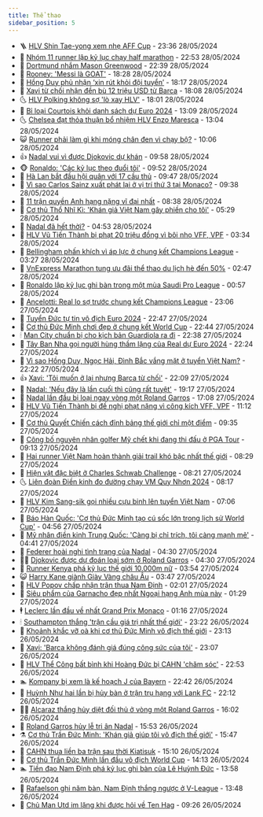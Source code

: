 ```yaml
---
title: Thể thao
sidebar_position: 5
---
```


<!-- vnexpress-the-thao:START -->
- 🪜 [HLV Shin Tae-yong xem nhẹ AFF Cup](https://vnexpress.net/hlv-shin-tae-yong-xem-nhe-aff-cup-4751674.html) - 23:36 28/05/2024
- 🦩 [Nhóm 11 runner lập kỷ lục chạy half marathon](https://vnexpress.net/nhom-11-runner-lap-ky-luc-chay-half-marathon-4751677.html) - 22:53 28/05/2024
- 🧰 [Dortmund nhắm Mason Greenwood](https://vnexpress.net/dortmund-nham-mason-greenwood-4751675.html) - 22:39 28/05/2024
- 🤗 [Rooney: &#39;Messi là GOAT&#39;](https://vnexpress.net/rooney-messi-la-goat-4751637.html) - 18:28 28/05/2024
- 🥳 [Hồng Duy phủ nhận ‘xin rút khỏi đội tuyển’](https://vnexpress.net/hong-duy-phu-nhan-xin-rut-khoi-doi-tuyen-4751652.html) - 18:17 28/05/2024
- 🦣 [Xavi từ chối nhận đền bù 12 triệu USD từ Barca](https://vnexpress.net/xavi-tu-choi-nhan-den-bu-12-trieu-usd-tu-barca-4751662.html) - 18:08 28/05/2024
- 🌜 [HLV Polking không sợ &#39;lò xay HLV&#39;](https://vnexpress.net/hlv-polking-khong-so-lo-xay-hlv-4751639.html) - 18:01 28/05/2024
- 🫶 [Bỉ loại Courtois khỏi danh sách dự Euro 2024](https://vnexpress.net/bi-loai-courtois-khoi-danh-sach-du-euro-2024-4751629.html) - 13:09 28/05/2024
- 🌜 [Chelsea đạt thỏa thuận bổ nhiệm HLV Enzo Maresca](https://vnexpress.net/chelsea-dat-thoa-thuan-bo-nhiem-hlv-enzo-maresca-4751627.html) - 13:04 28/05/2024
- 😺 [Runner phải làm gì khi móng chân đen vì chạy bộ?](https://vnexpress.net/runner-phai-lam-gi-khi-mong-chan-den-vi-chay-bo-4751477.html) - 10:06 28/05/2024
- 👍 [Nadal vui vì được Djokovic dự khán](https://vnexpress.net/nadal-vui-vi-duoc-djokovic-du-khan-4751585.html) - 09:58 28/05/2024
- 🐵 [Ronaldo: &#39;Các kỷ lục theo đuổi tôi&#39;](https://vnexpress.net/ronaldo-cac-ky-luc-theo-duoi-toi-4751525.html) - 09:52 28/05/2024
- 💫 [Hà Lan bắt đầu hội quân với 17 cầu thủ](https://vnexpress.net/ha-lan-bat-dau-hoi-quan-voi-17-cau-thu-4751467.html) - 09:47 28/05/2024
- 🦆 [Vì sao Carlos Sainz xuất phát lại ở vị trí thứ 3 tại Monaco?](https://vnexpress.net/vi-sao-carlos-sainz-xuat-phat-lai-o-vi-tri-thu-3-tai-monaco-4751528.html) - 09:38 28/05/2024
- 🙉 [11 trận quyền Anh hạng nặng vĩ đại nhất](https://vnexpress.net/11-tran-quyen-anh-hang-nang-vi-dai-nhat-4750800.html) - 08:38 28/05/2024
- 📝 [Cơ thủ Thổ Nhĩ Kì: &#39;Khán giả Việt Nam gây phiền cho tôi&#39;](https://vnexpress.net/co-thu-tho-nhi-ki-khan-gia-viet-nam-gay-phien-cho-toi-4751394.html) - 05:29 28/05/2024
- 💯 [Nadal đã hết thời?](https://vnexpress.net/nadal-da-het-thoi-4751428.html) - 04:53 28/05/2024
- 🌈 [HLV Vũ Tiến Thành bị phạt 20 triệu đồng vì bôi nhọ VFF, VPF](https://vnexpress.net/hlv-vu-tien-thanh-bi-phat-20-trieu-dong-vi-boi-nho-vff-vpf-4751390.html) - 03:34 28/05/2024
- 🦩 [Bellingham phấn khích vì áp lực ở chung kết Champions League](https://vnexpress.net/bellingham-phan-khich-vi-ap-luc-o-chung-ket-champions-league-4751292.html) - 03:27 28/05/2024
- 🐲 [VnExpress Marathon tung ưu đãi thể thao du lịch hè đến 50%](https://vnexpress.net/vnexpress-marathon-tung-uu-dai-the-thao-du-lich-he-den-50-4751079.html) - 02:47 28/05/2024
- 🌁 [Ronaldo lập kỷ lục ghi bàn trong một mùa Saudi Pro League](https://vnexpress.net/ronaldo-lap-ky-luc-ghi-ban-trong-mot-mua-saudi-pro-league-4751289.html) - 00:57 28/05/2024
- 💯 [Ancelotti: Real lo sợ trước chung kết Champions League](https://vnexpress.net/ancelotti-real-lo-so-truoc-chung-ket-champions-league-4751276.html) - 23:06 27/05/2024
- 🌝 [Tuyển Đức tự tin vô địch Euro 2024](https://vnexpress.net/tuyen-duc-tu-tin-vo-dich-euro-2024-4751271.html) - 22:47 27/05/2024
- 🤖 [Cơ thủ Đức Minh chơi đẹp ở chung kết World Cup](https://vnexpress.net/co-thu-duc-minh-choi-dep-o-chung-ket-world-cup-4751163.html) - 22:44 27/05/2024
- 🕯 [Man City chuẩn bị cho kịch bản Guardiola ra đi](https://vnexpress.net/man-city-chuan-bi-cho-kich-ban-guardiola-ra-di-4750893.html) - 22:38 27/05/2024
- 🧰 [Tây Ban Nha gọi người hùng thầm lặng của Real dự Euro 2024](https://vnexpress.net/tay-ban-nha-goi-nguoi-hung-tham-lang-cua-real-du-euro-2024-4751268.html) - 22:24 27/05/2024
- 🥳 [Vì sao Hồng Duy, Ngọc Hải, Đình Bắc vắng mặt ở tuyển Việt Nam?](https://vnexpress.net/vi-sao-hong-duy-ngoc-hai-dinh-bac-vang-mat-o-tuyen-viet-nam-4751220.html) - 22:22 27/05/2024
- 👍 [Xavi: &#39;Tôi muốn ở lại nhưng Barca từ chối&#39;](https://vnexpress.net/xavi-toi-muon-o-lai-nhung-barca-tu-choi-4751251.html) - 22:09 27/05/2024
- 💪 [Nadal: &#39;Nếu đây là lần cuối thì cũng rất tuyệt&#39;](https://vnexpress.net/nadal-neu-day-la-lan-cuoi-thi-cung-rat-tuyet-4751257.html) - 19:17 27/05/2024
- 👹 [Nadal lần đầu bị loại ngay vòng một Roland Garros](https://vnexpress.net/nadal-lan-dau-bi-loai-ngay-vong-mot-roland-garros-4751255.html) - 17:08 27/05/2024
- 🧰 [HLV Vũ Tiến Thành bị đề nghị phạt nặng vì công kích VFF, VPF](https://vnexpress.net/hlv-vu-tien-thanh-bi-de-nghi-phat-nang-vi-cong-kich-vff-vpf-4751174.html) - 11:12 27/05/2024
- 🚀 [Cơ thủ Quyết Chiến cách đỉnh bảng thế giới chỉ một điểm](https://vnexpress.net/co-thu-quyet-chien-cach-dinh-bang-the-gioi-chi-mot-diem-4751141.html) - 09:35 27/05/2024
- 🎃 [Công bố nguyên nhân golfer Mỹ chết khi đang thi đấu ở PGA Tour](https://vnexpress.net/cong-bo-nguyen-nhan-golfer-my-chet-khi-dang-thi-dau-o-pga-tour-4751145.html) - 09:13 27/05/2024
- 🧰 [Hai runner Việt Nam hoàn thành giải trail khó bậc nhất thế giới](https://vnexpress.net/hai-runner-viet-nam-hoan-thanh-giai-trail-kho-bac-nhat-the-gioi-4751016.html) - 08:29 27/05/2024
- 👀 [Hiện vật đặc biệt ở Charles Schwab Challenge](https://vnexpress.net/hien-vat-dac-biet-o-charles-schwab-challenge-4751114.html) - 08:21 27/05/2024
- 🌜 [Liên đoàn Điền kinh đo đường chạy VM Quy Nhơn 2024](https://vnexpress.net/lien-doan-dien-kinh-do-duong-chay-vm-quy-nhon-2024-4751028.html) - 08:17 27/05/2024
- 🫶 [HLV Kim Sang-sik gọi nhiều cựu binh lên tuyển Việt Nam](https://vnexpress.net/hlv-kim-sang-sik-goi-nhieu-cuu-binh-len-tuyen-viet-nam-4751037.html) - 07:06 27/05/2024
- 🦄 [Báo Hàn Quốc: &#39;Cơ thủ Đức Minh tạo cú sốc lớn trong lịch sử World Cup&#39;](https://vnexpress.net/bao-han-quoc-co-thu-duc-minh-tao-cu-soc-lon-trong-lich-su-world-cup-4750984.html) - 04:56 27/05/2024
- 🥳 [Mỹ nhân điền kinh Trung Quốc: &#39;Càng bị chỉ trích, tôi càng mạnh mẽ&#39;](https://vnexpress.net/my-nhan-dien-kinh-trung-quoc-cang-bi-chi-trich-toi-cang-manh-me-4750527.html) - 04:41 27/05/2024
- 🐲 [Federer hoài nghi tình trạng của Nadal](https://vnexpress.net/federer-hoai-nghi-tinh-trang-cua-nadal-4750994.html) - 04:30 27/05/2024
- 🧑‍🏫 [Djokovic được dự đoán loại sớm ở Roland Garros](https://vnexpress.net/djokovic-duoc-du-doan-loai-som-o-roland-garros-4750975.html) - 04:30 27/05/2024
- 🤔 [Runner Kenya phá kỷ lục thế giới 10.000m nữ](https://vnexpress.net/runner-kenya-pha-ky-luc-the-gioi-10-000m-nu-4750986.html) - 03:54 27/05/2024
- 😺 [Harry Kane giành Giày Vàng châu Âu](https://vnexpress.net/harry-kane-gianh-giay-vang-chau-au-4750960.html) - 03:47 27/05/2024
- 💪 [HLV Popov chấp nhận trận thua Nam Định](https://vnexpress.net/hlv-popov-chap-nhan-tran-thua-nam-dinh-4750869.html) - 02:01 27/05/2024
- 💼 [Siêu phẩm của Garnacho đẹp nhất Ngoại hạng Anh mùa này](https://vnexpress.net/sieu-pham-cua-garnacho-dep-nhat-ngoai-hang-anh-mua-nay-4750886.html) - 01:29 27/05/2024
- 🕴 [Leclerc lần đầu về nhất Grand Prix Monaco](https://vnexpress.net/leclerc-lan-dau-ve-nhat-grand-prix-monaco-4750874.html) - 01:16 27/05/2024
- 🕯 [Southampton thắng &#39;trận cầu giá trị nhất thế giới&#39;](https://vnexpress.net/southampton-thang-tran-cau-gia-tri-nhat-the-gioi-4750844.html) - 23:22 26/05/2024
- 📝 [Khoảnh khắc vỡ oà khi cơ thủ Đức Minh vô địch thế giới](https://vnexpress.net/khoanh-khac-vo-oa-khi-co-thu-duc-minh-vo-dich-the-gioi-4750842.html) - 23:13 26/05/2024
- 🧐 [Xavi: &#39;Barca không đánh giá đúng công sức của tôi&#39;](https://vnexpress.net/xavi-barca-khong-danh-gia-dung-cong-suc-cua-toi-4750836.html) - 23:07 26/05/2024
- 🙉 [HLV Thể Công bất bình khi Hoàng Đức bị CAHN &#39;chăm sóc&#39;](https://vnexpress.net/hlv-the-cong-bat-binh-khi-hoang-duc-bi-cahn-cham-soc-4750820.html) - 22:53 26/05/2024
- 🏊 [Kompany bị xem là kế hoạch J của Bayern](https://vnexpress.net/kompany-bi-xem-la-ke-hoach-j-cua-bayern-4750835.html) - 22:42 26/05/2024
- 🌊 [Huỳnh Như hai lần bị hủy bàn ở trận trụ hạng với Lank FC](https://vnexpress.net/huynh-nhu-hai-lan-bi-huy-ban-o-tran-tru-hang-voi-lank-fc-4750830.html) - 22:12 26/05/2024
- 👨‍🏫 [Alcaraz thắng hủy diệt đối thủ ở vòng một Roland Garros](https://vnexpress.net/alcaraz-thang-huy-diet-doi-thu-o-vong-mot-roland-garros-4750823.html) - 16:02 26/05/2024
- 🥷 [Roland Garros hủy lễ tri ân Nadal](https://vnexpress.net/roland-garros-huy-le-tri-an-nadal-4750814.html) - 15:53 26/05/2024
- ⚗️ [Cơ thủ Trần Đức Minh: &#39;Khán giả giúp tôi vô địch thế giới&#39;](https://vnexpress.net/co-thu-tran-duc-minh-khan-gia-giup-toi-vo-dich-the-gioi-4750815.html) - 15:47 26/05/2024
- 🌮 [CAHN thua liền ba trận sau thời Kiatisuk](https://vnexpress.net/cahn-thua-lien-ba-tran-sau-thoi-kiatisuk-4750796.html) - 15:10 26/05/2024
- 🤩 [Cơ thủ Trần Đức Minh lần đầu vô địch World Cup](https://vnexpress.net/co-thu-tran-duc-minh-lan-dau-vo-dich-world-cup-4750788.html) - 14:13 26/05/2024
- 🏊 [Tiền đạo Nam Định phá kỷ lục ghi bàn của Lê Huỳnh Đức](https://vnexpress.net/tien-dao-nam-dinh-pha-ky-luc-ghi-ban-cua-le-huynh-duc-4750795.html) - 13:58 26/05/2024
- 🐎 [Rafaelson ghi năm bàn, Nam Định thắng ngược ở V-League](https://vnexpress.net/rafaelson-ghi-nam-ban-nam-dinh-thang-nguoc-o-v-league-4750790.html) - 13:48 26/05/2024
- 💫 [Chủ Man Utd im lặng khi được hỏi về Ten Hag](https://vnexpress.net/chu-man-utd-im-lang-khi-duoc-hoi-ve-ten-hag-4750706.html) - 09:26 26/05/2024<!-- vnexpress-the-thao:END -->
